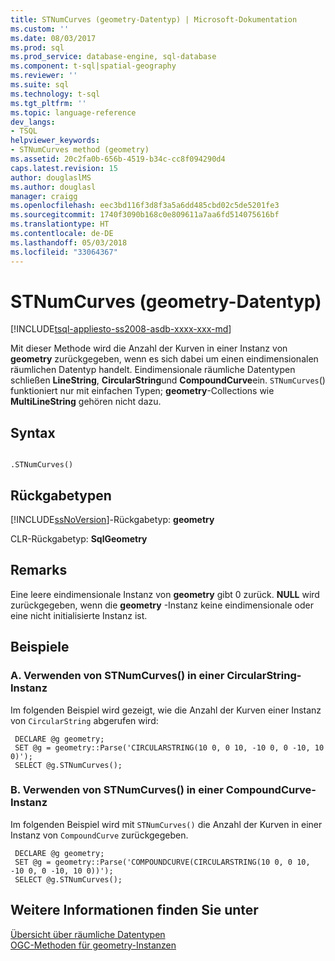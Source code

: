 ```yaml
---
title: STNumCurves (geometry-Datentyp) | Microsoft-Dokumentation
ms.custom: ''
ms.date: 08/03/2017
ms.prod: sql
ms.prod_service: database-engine, sql-database
ms.component: t-sql|spatial-geography
ms.reviewer: ''
ms.suite: sql
ms.technology: t-sql
ms.tgt_pltfrm: ''
ms.topic: language-reference
dev_langs:
- TSQL
helpviewer_keywords:
- STNumCurves method (geometry)
ms.assetid: 20c2fa0b-656b-4519-b34c-cc8f094290d4
caps.latest.revision: 15
author: douglaslMS
ms.author: douglasl
manager: craigg
ms.openlocfilehash: eec3bd116f3d8f3a5a6dd485cbd02c5de5201fe3
ms.sourcegitcommit: 1740f3090b168c0e809611a7aa6fd514075616bf
ms.translationtype: HT
ms.contentlocale: de-DE
ms.lasthandoff: 05/03/2018
ms.locfileid: "33064367"
---
```

# <a name="stnumcurves-geometry-data-type"></a>STNumCurves (geometry-Datentyp)
[!INCLUDE[tsql-appliesto-ss2008-asdb-xxxx-xxx-md](../../includes/tsql-appliesto-ss2008-asdb-xxxx-xxx-md.md)]

Mit dieser Methode wird die Anzahl der Kurven in einer Instanz von **geometry** zurückgegeben, wenn es sich dabei um einen eindimensionalen räumlichen Datentyp handelt. Eindimensionale räumliche Datentypen schließen **LineString**, **CircularString**und **CompoundCurve**ein. `STNumCurves`() funktioniert nur mit einfachen Typen; **geometry**-Collections wie **MultiLineString** gehören nicht dazu.
  
## <a name="syntax"></a>Syntax  
  
```  
  
.STNumCurves()  
```  
  
## <a name="return-types"></a>Rückgabetypen  
 [!INCLUDE[ssNoVersion](../../includes/ssnoversion-md.md)]-Rückgabetyp: **geometry**  
  
 CLR-Rückgabetyp: **SqlGeometry**  
  
## <a name="remarks"></a>Remarks  
 Eine leere eindimensionale Instanz von **geometry** gibt 0 zurück. **NULL** wird zurückgegeben, wenn die **geometry** -Instanz keine eindimensionale oder eine nicht initialisierte Instanz ist.  
  
## <a name="examples"></a>Beispiele  
  
### <a name="a-using-stnumcurves-on-a-circularstring-instance"></a>A. Verwenden von STNumCurves() in einer CircularString-Instanz  
 Im folgenden Beispiel wird gezeigt, wie die Anzahl der Kurven einer Instanz von `CircularString` abgerufen wird:  
  
```
 DECLARE @g geometry;  
 SET @g = geometry::Parse('CIRCULARSTRING(10 0, 0 10, -10 0, 0 -10, 10 0)');  
 SELECT @g.STNumCurves();
 ```  
  
### <a name="b-using-stnumcurves-on-a-compoundcurve-instance"></a>B. Verwenden von STNumCurves() in einer CompoundCurve-Instanz  
 Im folgenden Beispiel wird mit `STNumCurves()` die Anzahl der Kurven in einer Instanz von `CompoundCurve` zurückgegeben.  
  
```
 DECLARE @g geometry;  
 SET @g = geometry::Parse('COMPOUNDCURVE(CIRCULARSTRING(10 0, 0 10, -10 0, 0 -10, 10 0))');  
 SELECT @g.STNumCurves();
 ```  
  
## <a name="see-also"></a>Weitere Informationen finden Sie unter  
 [Übersicht über räumliche Datentypen](../../relational-databases/spatial/spatial-data-types-overview.md)   
 [OGC-Methoden für geometry-Instanzen](../../t-sql/spatial-geometry/ogc-methods-on-geometry-instances.md)  
  
  

